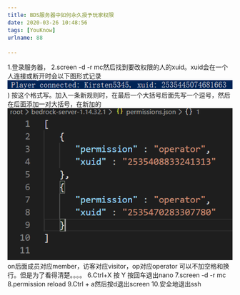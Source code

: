 ```yaml
---
title: BDS服务器中如何永久授予玩家权限
date: 2020-03-26 10:48:56
tags: [YouKnow]
urlname: 88

---
```

<!--markdown-->
1.登录服务器，
2.screen -d -r mc然后找到要改权限的人的xuid。xuid会在一个人连接或断开时会以下图形式记录
![GprYuQ.png](../images/BDS服务器中如何永久授予玩家权限/GprYuQ.png))
按这个格式写。加入一条新规则时，在最后一个大括号后面先写一个逗号，然后在后面添加一对大括号，在新加的![GprdNq.png](../images/BDS服务器中如何永久授予玩家权限/GprdNq.png)on后面成员对应member，访客对应visitor，op对应operator
可以不加空格和换行。但是为了看得清楚。。。。
6.Ctrl+X 按 Y 按回车退出nano
7.screen -d -r mc
8.permission reload
9.Ctrl + a然后按d退出screen
10.安全地退出ssh